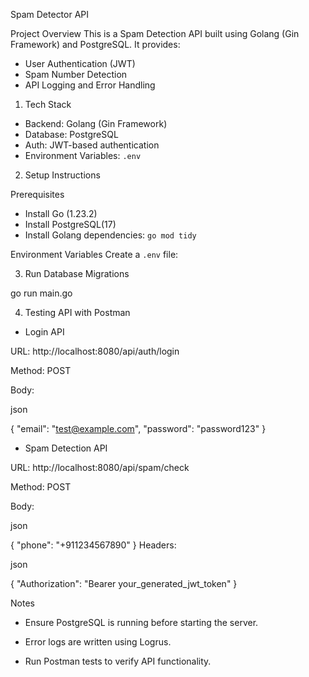 Spam Detector API

Project Overview
This is a Spam Detection API built using Golang (Gin Framework) and PostgreSQL. It provides:
- User Authentication (JWT)
- Spam Number Detection
- API Logging and Error Handling

1. Tech Stack
- Backend: Golang (Gin Framework)
- Database: PostgreSQL
- Auth: JWT-based authentication
- Environment Variables: `.env`

2. Setup Instructions

 Prerequisites
- Install Go (1.23.2)
- Install PostgreSQL(17)
- Install Golang dependencies: `go mod tidy`

Environment Variables
Create a `.env` file:

3. Run Database Migrations

go run main.go

4. Testing API with Postman

- Login API

URL: http://localhost:8080/api/auth/login

Method: POST

Body:

json

{
  "email": "test@example.com",
  "password": "password123"
}

- Spam Detection API

URL: http://localhost:8080/api/spam/check

Method: POST

Body:

json

{
  "phone": "+911234567890"
}
Headers:

json

{
  "Authorization": "Bearer your_generated_jwt_token"
}

Notes

- Ensure PostgreSQL is running before starting the server.

- Error logs are written using Logrus.

- Run Postman tests to verify API functionality.
